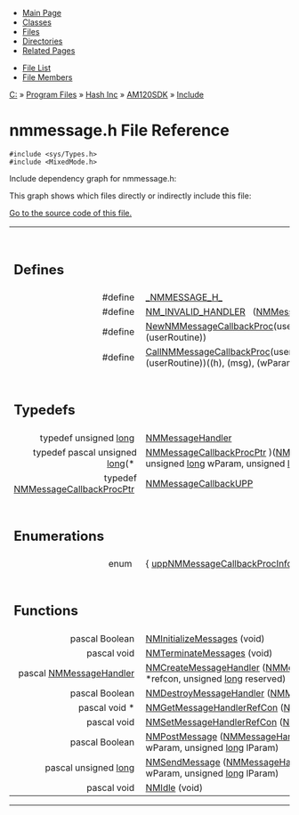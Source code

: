 <div class="tabs">

- [Main Page](index.md)
- [Classes](annotated.md)
- <span id="current">[Files](files.md)</span>
- [Directories](dirs.md)
- [Related Pages](pages.md)

</div>

<div class="tabs">

- [File List](files.md)
- [File Members](globals.md)

</div>

<div class="nav">

<a href="dir_C_3A_2F.md" class="el">C:</a> » <a href="dir_C_3A_2FProgram_20Files_2F.md" class="el">Program Files</a> » <a href="dir_C_3A_2FProgram_20Files_2FHash_20Inc_2F.md" class="el">Hash Inc</a> » <a href="dir_C_3A_2FProgram_20Files_2FHash_20Inc_2FAM120SDK_2F.md" class="el">AM120SDK</a> » <a href="dir_C_3A_2FProgram_20Files_2FHash_20Inc_2FAM120SDK_2FInclude_2F.md" class="el">Include</a>

</div>

# nmmessage.h File Reference

`#include <sys/Types.h>`  
`#include <MixedMode.h>`  

Include dependency graph for nmmessage.h:

<span class="image placeholder" original-image-src="nmmessage_8h__incl.gif" original-image-title="" border="0" usemap="#C:/Program Files/Hash Inc/AM120SDK/Include/nmmessage.h_map"></span>

This graph shows which files directly or indirectly include this file:

<span class="image placeholder" original-image-src="nmmessage_8h__dep__incl.gif" original-image-title="" border="0" usemap="#C:/Program Files/Hash Inc/AM120SDK/Include/nmmessage.hdep_map"></span>

[Go to the source code of this file.](nmmessage_8h-source.md)

<table data-border="0" data-cellpadding="0" data-cellspacing="0">
<colgroup>
<col style="width: 50%" />
<col style="width: 50%" />
</colgroup>
<tbody>
<tr>
<td></td>
<td></td>
</tr>
<tr>
<td colspan="2"><br />
&#10;<h2 id="defines">Defines</h2></td>
</tr>
<tr>
<td class="memItemLeft" style="text-align: right;" data-nowrap="" data-valign="top">#define </td>
<td class="memItemRight" data-valign="bottom"><a href="nmmessage_8h.md#e90892939c61bf79f8f2894af07d1845" class="el">_NMMESSAGE_H_</a></td>
</tr>
<tr>
<td class="memItemLeft" style="text-align: right;" data-nowrap="" data-valign="top">#define </td>
<td class="memItemRight" data-valign="bottom"><a href="nmmessage_8h.md#30bb5ac5cf28c93780575315bd6c49e3" class="el">NM_INVALID_HANDLER</a>   (<a href="nmmessage_8h.md#e32528de1cc8fbcfd35849cb4a8ed321" class="el">NMMessageHandler</a>)(0)</td>
</tr>
<tr>
<td class="memItemLeft" style="text-align: right;" data-nowrap="" data-valign="top">#define </td>
<td class="memItemRight" data-valign="bottom"><a href="nmmessage_8h.md#7026e5e52982b91fcce9ffe4a27f7f86" class="el">NewNMMessageCallbackProc</a>(userRoutine)   ((<a href="nmmessage_8h.md#1d5e0b7146d8d910b53fa3bdf2e18578" class="el">NMMessageCallbackProcPtr</a>) (userRoutine))</td>
</tr>
<tr>
<td class="memItemLeft" style="text-align: right;" data-nowrap="" data-valign="top">#define </td>
<td class="memItemRight" data-valign="bottom"><a href="nmmessage_8h.md#4d1ba9ce71b9b67a071fcc706c65c287" class="el">CallNMMessageCallbackProc</a>(userRoutine, h, msg, wParam, lParam)   (*(userRoutine))((h), (msg), (wParam), (lParam))</td>
</tr>
<tr>
<td colspan="2"><br />
&#10;<h2 id="typedefs">Typedefs</h2></td>
</tr>
<tr>
<td class="memItemLeft" style="text-align: right;" data-nowrap="" data-valign="top">typedef unsigned <a href="Rave_8h.md#f03dc93db7c58a69ed5c83e1fa49cf0e" class="el">long</a> </td>
<td class="memItemRight" data-valign="bottom"><a href="nmmessage_8h.md#e32528de1cc8fbcfd35849cb4a8ed321" class="el">NMMessageHandler</a></td>
</tr>
<tr>
<td class="memItemLeft" style="text-align: right;" data-nowrap="" data-valign="top">typedef pascal unsigned <a href="Rave_8h.md#f03dc93db7c58a69ed5c83e1fa49cf0e" class="el">long</a>(* </td>
<td class="memItemRight" data-valign="bottom"><a href="nmmessage_8h.md#1d5e0b7146d8d910b53fa3bdf2e18578" class="el">NMMessageCallbackProcPtr</a> )(<a href="nmmessage_8h.md#e32528de1cc8fbcfd35849cb4a8ed321" class="el">NMMessageHandler</a> h, unsigned int msg, unsigned <a href="Rave_8h.md#f03dc93db7c58a69ed5c83e1fa49cf0e" class="el">long</a> wParam, unsigned <a href="Rave_8h.md#f03dc93db7c58a69ed5c83e1fa49cf0e" class="el">long</a> lParam)</td>
</tr>
<tr>
<td class="memItemLeft" style="text-align: right;" data-nowrap="" data-valign="top">typedef <a href="nmmessage_8h.md#1d5e0b7146d8d910b53fa3bdf2e18578" class="el">NMMessageCallbackProcPtr</a> </td>
<td class="memItemRight" data-valign="bottom"><a href="nmmessage_8h.md#657d64418aea6794dd0e0e7f834e21ef" class="el">NMMessageCallbackUPP</a></td>
</tr>
<tr>
<td colspan="2"><br />
&#10;<h2 id="enumerations">Enumerations</h2></td>
</tr>
<tr>
<td class="memItemLeft" style="text-align: right;" data-nowrap="" data-valign="top">enum  </td>
<td class="memItemRight" data-valign="bottom">{ <a href="nmmessage_8h.md#dca29a1140aadadfd92b34a02fa516ef129a9d2646156bd1772b14cc455f1420" class="el">uppNMMessageCallbackProcInfo</a> }</td>
</tr>
<tr>
<td colspan="2"><br />
&#10;<h2 id="functions">Functions</h2></td>
</tr>
<tr>
<td class="memItemLeft" style="text-align: right;" data-nowrap="" data-valign="top">pascal Boolean </td>
<td class="memItemRight" data-valign="bottom"><a href="nmmessage_8h.md#164429de729376626fad41313d43a33e" class="el">NMInitializeMessages</a> (void)</td>
</tr>
<tr>
<td class="memItemLeft" style="text-align: right;" data-nowrap="" data-valign="top">pascal void </td>
<td class="memItemRight" data-valign="bottom"><a href="nmmessage_8h.md#b2564767ebf740fc9eacdad33b6314ae" class="el">NMTerminateMessages</a> (void)</td>
</tr>
<tr>
<td class="memItemLeft" style="text-align: right;" data-nowrap="" data-valign="top">pascal <a href="nmmessage_8h.md#e32528de1cc8fbcfd35849cb4a8ed321" class="el">NMMessageHandler</a> </td>
<td class="memItemRight" data-valign="bottom"><a href="nmmessage_8h.md#eae8db0692ab8c7ff23c77b993d62195" class="el">NMCreateMessageHandler</a> (<a href="nmmessage_8h.md#657d64418aea6794dd0e0e7f834e21ef" class="el">NMMessageCallbackUPP</a> callback, void *refcon, unsigned <a href="Rave_8h.md#f03dc93db7c58a69ed5c83e1fa49cf0e" class="el">long</a> reserved)</td>
</tr>
<tr>
<td class="memItemLeft" style="text-align: right;" data-nowrap="" data-valign="top">pascal Boolean </td>
<td class="memItemRight" data-valign="bottom"><a href="nmmessage_8h.md#3303405c9ef1bb093251ce0ecb02b879" class="el">NMDestroyMessageHandler</a> (<a href="nmmessage_8h.md#e32528de1cc8fbcfd35849cb4a8ed321" class="el">NMMessageHandler</a> h, unsigned <a href="Rave_8h.md#f03dc93db7c58a69ed5c83e1fa49cf0e" class="el">long</a> <a href="Rave_8h.md#4e5868d676cb634aa75b125a0f741abf" class="el">flags</a>)</td>
</tr>
<tr>
<td class="memItemLeft" style="text-align: right;" data-nowrap="" data-valign="top">pascal void * </td>
<td class="memItemRight" data-valign="bottom"><a href="nmmessage_8h.md#0854e84b5ac0384a38e0092f71ae1f09" class="el">NMGetMessageHandlerRefCon</a> (<a href="nmmessage_8h.md#e32528de1cc8fbcfd35849cb4a8ed321" class="el">NMMessageHandler</a> h)</td>
</tr>
<tr>
<td class="memItemLeft" style="text-align: right;" data-nowrap="" data-valign="top">pascal void </td>
<td class="memItemRight" data-valign="bottom"><a href="nmmessage_8h.md#673cf992c066fd387b654bf93d49a182" class="el">NMSetMessageHandlerRefCon</a> (<a href="nmmessage_8h.md#e32528de1cc8fbcfd35849cb4a8ed321" class="el">NMMessageHandler</a> h, void *refcon)</td>
</tr>
<tr>
<td class="memItemLeft" style="text-align: right;" data-nowrap="" data-valign="top">pascal Boolean </td>
<td class="memItemRight" data-valign="bottom"><a href="nmmessage_8h.md#6773afd6baf5a41ce411853a19f00e18" class="el">NMPostMessage</a> (<a href="nmmessage_8h.md#e32528de1cc8fbcfd35849cb4a8ed321" class="el">NMMessageHandler</a> h, unsigned int msg, unsigned <a href="Rave_8h.md#f03dc93db7c58a69ed5c83e1fa49cf0e" class="el">long</a> wParam, unsigned <a href="Rave_8h.md#f03dc93db7c58a69ed5c83e1fa49cf0e" class="el">long</a> lParam)</td>
</tr>
<tr>
<td class="memItemLeft" style="text-align: right;" data-nowrap="" data-valign="top">pascal unsigned <a href="Rave_8h.md#f03dc93db7c58a69ed5c83e1fa49cf0e" class="el">long</a> </td>
<td class="memItemRight" data-valign="bottom"><a href="nmmessage_8h.md#627b22980119fd0716f11ba0238ff69f" class="el">NMSendMessage</a> (<a href="nmmessage_8h.md#e32528de1cc8fbcfd35849cb4a8ed321" class="el">NMMessageHandler</a> h, unsigned int msg, unsigned <a href="Rave_8h.md#f03dc93db7c58a69ed5c83e1fa49cf0e" class="el">long</a> wParam, unsigned <a href="Rave_8h.md#f03dc93db7c58a69ed5c83e1fa49cf0e" class="el">long</a> lParam)</td>
</tr>
<tr>
<td class="memItemLeft" style="text-align: right;" data-nowrap="" data-valign="top">pascal void </td>
<td class="memItemRight" data-valign="bottom"><a href="nmmessage_8h.md#a5bd81810e0626871f9b65489a3c6547" class="el">NMIdle</a> (void)</td>
</tr>
</tbody>
</table>

------------------------------------------------------------------------

